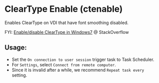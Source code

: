# ClearType Enable (ctenable)

Enables ClearType on VDI that have font smoothing disabled.

FYI: [Enable/disable ClearType in Windows7](https://stackoverflow.com/questions/5676768/enable-disable-cleartype-in-windows7) @ StackOverflow

## Usage:

 * Set the `On connection to user session` trigger task to Task Scheduler.
 * For `Settings`, select `Connect from remote computer`.
 * Since it is invalid after a while, we recommend `Repeat task every` setting.
